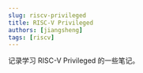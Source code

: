 ```yaml
---
slug: riscv-privileged
title: RISC-V Privileged
authors: [jiangsheng]
tags: [riscv]
---
```


记录学习 RISC-V Privileged 的一些笔记。
